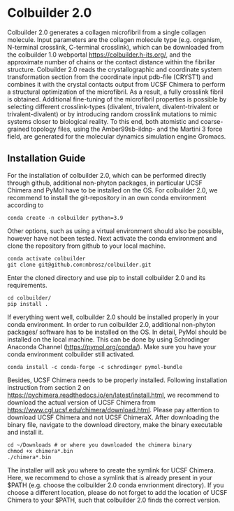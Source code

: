# Colbuilder 2.0
Colbuilder 2.0 generates a collagen microfibril from a single collagen molecule. Input parameters are the collagen molecule type (e.g. organism, N-terminal crosslink, C-terminal crosslink), which can be downloaded from the colbuilder 1.0 webportal https://colbuilder.h-its.org/, and the approximate number of chains or the contact distance within the fibrillar structure. Colbuilder 2.0 reads the crystallographic and coordinate system transformation section from the coordinate input pdb-file (CRYST1) and combines it with the crystal contacts output from UCSF Chimera to perform a structural optimization of the microfibril. As a result, a fully crosslink fibril is obtained. Additional fine-tuning of the microfibril properties is possible by selecting different crosslink-types (divalent, trivalent, divalent-trivalent or trivalent-divalent) or by introducing random crosslink mutations to mimic systems closer to biological reality. To this end, both atomistic and coarse-grained topology files, using the Amber99sb-ildnp- and the Martini 3 force field, are generated for the molecular dynamics simulation engine Gromacs.

## Installation Guide

For the installation of colbuilder 2.0, which can be performed directly through github, additional non-phyton packages, in particular UCSF Chimera and PyMol have to be installed on the OS. For colbuilder 2.0, we recommend to install the git-repository in an own conda environment according to
```
conda create -n colbuilder python=3.9
```
Other options, such as using a virtual environment should also be possible, however have not been tested. Next activate the conda environment and clone the repository from github to your local machine.
```
conda activate colbuilder
git clone git@github.com:mbrosz/colbuilder.git
```
Enter the cloned directory and use pip to install colbuilder 2.0 and its requirements.
```
cd colbuilder/
pip install .
```
If everything went well, colbuilder 2.0 should be installed properly in your conda environment. In order to run colbuilder 2.0, additional non-phyton packages/ software has to be installed on the OS. In detail, PyMol should be installed on the local machine. This can be done by using Schrodinger Anaconda Channel (https://pymol.org/conda/). Make sure you have your conda environment colbuilder still activated.
```
conda install -c conda-forge -c schrodinger pymol-bundle
```
Besides, UCSF Chimera needs to be properly installed. Following installation instruction from section 2 on https://pychimera.readthedocs.io/en/latest/install.html, we recommend to download the actual version of UCSF Chimera from https://www.cgl.ucsf.edu/chimera/download.html. Please pay attention to download UCSF Chimera and not UCSF ChimeraX. After downloading the binary file, navigate to the download directory, make the binary executable and install it. 
```
cd ~/Downloads # or where you downloaded the chimera binary
chmod +x chimera*.bin
./chimera*.bin
```
The installer will ask you where to create the symlink for UCSF Chimera. Here, we recommend to chose a symlink that is already present in your $PATH (e.g. choose the colbuilder 2.0 conda envrionment directory). If you choose a different location, please do not forget to add the location of UCSF Chimera to your $PATH, such that colbuilder 2.0 finds the correct version.
